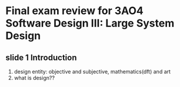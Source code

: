 # Final exam review for 3AO4 Software Design III: Large System Design

## slide 1 Introduction
1. design entity: objective and subjective, mathematics(dft) and art
2. what is design??
